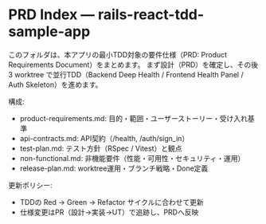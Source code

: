 # PRD Index — rails-react-tdd-sample-app

このフォルダは、本アプリの最小TDD対象の要件仕様（PRD: Product Requirements Document）をまとめます。
まず設計（PRD）を確定し、その後 3 worktree で並行TDD（Backend Deep Health / Frontend Health Panel / Auth Skeleton）を進めます。

構成:
- product-requirements.md: 目的・範囲・ユーザーストーリー・受け入れ基準
- api-contracts.md: API契約（/health, /auth/sign_in）
- test-plan.md: テスト方針（RSpec / Vitest）と観点
- non-functional.md: 非機能要件（性能・可用性・セキュリティ・運用）
- release-plan.md: worktree運用・ブランチ戦略・Done定義

更新ポリシー:
- TDDの Red → Green → Refactor サイクルに合わせて更新
- 仕様変更はPR（設計→実装→UT）で追跡し、PRDへ反映
